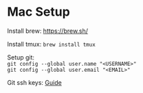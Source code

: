 # Mac Setup

Install brew: https://brew.sh/

Install tmux:
`brew install tmux`

Setup git:  
`git config --global user.name "<USERNAME>"`    
`git config --global user.email "<EMAIL>"`

Git ssh keys: 
[Guide](https://docs.github.com/en/authentication/connecting-to-github-with-ssh/generating-a-new-ssh-key-and-adding-it-to-the-ssh-agent)
